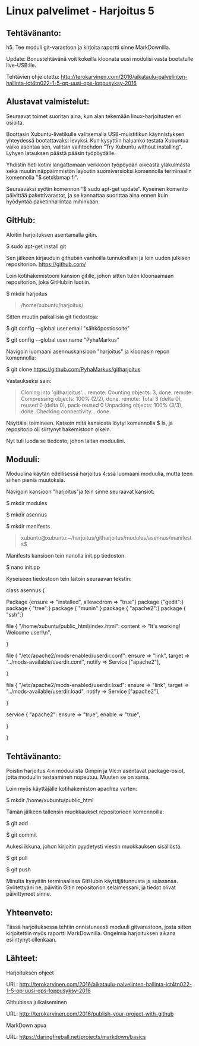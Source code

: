Linux palvelimet - Harjoitus 5
====================

Tehtävänanto:
---------------------
h5. Tee moduli git-varastoon ja kirjoita raportti sinne MarkDownilla.

Update: Bonustehtävänä voit kokeilla kloonata uusi modulisi vasta bootatulle live-USB:lle.

Tehtävien ohje otettu: http://terokarvinen.com/2016/aikataulu-palvelinten-hallinta-ict4tn022-1-5-op-uusi-ops-loppusyksy-2016

Alustavat valmistelut:
---------------------
Seuraavat toimet suoritan aina, kun alan tekemään linux-harjoitusten eri osioita.

Boottasin Xubuntu-livetikulle valitsemalla USB-muistitikun käynnistyksen yhteydessä bootattavaksi levyksi.  Kun kysyttiin haluanko testata Xubuntua vaiko asentaa sen, valitsin vaihtoehdon “Try Xubuntu without installing“. Lyhyen latauksen päästä pääsin työpöydälle.

Yhdistin heti kotini langattomaan verkkoon työpöydän oikeasta yläkulmasta sekä muutin näppäimmistön layoutin suomiversioksi komennolla terminaalin komennolla "$ setxkbmap fi".

Seuraavaksi syötin komennon “$ sudo apt-get update“. Kyseinen komento päivittää pakettivarastot, ja se kannattaa suorittaa aina ennen kuin hyödyntää paketinhallintaa mihinkään.

GitHub:
---------------------
Aloitin harjoituksen asentamalla gitin.

$ sudo apt-get install git

Sen jälkeen kirjauduin githubiin vanhoilla tunnuksillani ja loin uuden julkisen repositorion. https://github.com/

Loin kotihakemistooni kansion gitille, johon sitten tulen kloonaamaan repositorion, joka GitHubiin luotiin.

$ mkdir harjoitus

> /home/xubuntu/harjoitus/

Sitten muutin paikallisia git tiedostoja:

$ git config --global user.email "sähköpostiosoite"

$ git config --global user.name "PyhaMarkus"

Navigoin luomaani asennuskansioon "harjoitus" ja kloonasin repon komennolla:

$ git clone https://github.com/PyhaMarkus/githarjoitus

Vastaukseksi sain:

> Cloning into 'githarjoitus'...
> remote: Counting objects: 3, done.
> remote: Compressing objects: 100% (2/2), done.
> remote: Total 3 (delta 0), reused 0 (delta 0), pack-reused 0
> Unpacking objects: 100% (3/3), done.
> Checking connectivity... done.

Näyttäisi toimineen. Katsoin mitä kansiosta löytyi komennolla $ ls, ja repositorio oli siirtynyt hakemistoon oikein.

Nyt tuli luoda se tiedosto, johon laitan moduulini.


Moduuli:
---------------------
Moduulina käytän edellisessä harjoitus 4:ssä luomaani moduulia, mutta teen siihen pieniä muutoksia.

Navigoin kansioon "harjoitus"ja tein sinne seuraavat kansiot:

$ mkdir modules

$ mkdir asennus

$ mkdir manifests

> xubuntu@xubuntu:~/harjoitus/githarjoitus/modules/asennus/manifests$ 

Manifests kansioon tein nanolla init.pp tiedoston.

$ nano init.pp

Kyseiseen tiedostoon tein laitoin seuraavan tekstin:

class asennus {

Package {ensure => "installed", allowcdrom => "true"}
 package {"gedit":}
 package { "tree":}
 package { "munin":}
 package { "apache2":}
 package { "ssh":}

file { "/home/xubuntu/public_html/index.html":
 content => "It's working! Welcome user!\n",
 
 }


 file { "/etc/apache2/mods-enabled/userdir.conf":
 ensure => "link",
 target => "../mods-available/userdir.conf",
 notify => Service ["apache2"],
 
 }

file { "/etc/apache2/mods-enabled/userdir.load":
 ensure => "link",
 target => "../mods-available/userdir.load",
 notify => Service ["apache2"],

}
 
 service { "apache2":
 ensure => "true",
 enable => "true",

}


}



Tehtävänanto:
---------------------

Poistin harjoitus 4:n moduulista Gimpin ja Vlc:n asentavat package-osiot, jotta moduulin testaaminen nopeutuu. Muuten se on sama.

Loin myös käyttäjälle kotihakemiston apachea varten:

$ mkdir /home/xubuntu/public_html

Tämän jälkeen tallensin muokkaukset repositorioon komennoilla:

$ git add .

$ git commit

Aukesi ikkuna, johon kirjoitin pyydetysti viestin muokkauksen sisällöstä.

$ git pull

$ git push

Minulta kysyttiin terminaalissa GitHubin käyttäjätunnusta ja salasanaa. Syötettyäni ne, päivitin Gitin repositorion selaimessani, ja tiedot olivat päivittyneet sinne.


Yhteenveto:
---------------------
Tässä harjoituksessa tehtiin onnistuneesti moduuli gitvarastoon, josta sitten kirjoitettiin myös raportti MarkDownilla. Ongelmia harjoituksen aikana esiintynyt ollenkaan.

Lähteet:
---------------------

Harjoituksen ohjeet

URL: http://terokarvinen.com/2016/aikataulu-palvelinten-hallinta-ict4tn022-1-5-op-uusi-ops-loppusyksy-2016

Githubissa julkaiseminen

URL: http://terokarvinen.com/2016/publish-your-project-with-github

MarkDown apua

URL: https://daringfireball.net/projects/markdown/basics
